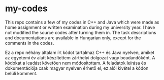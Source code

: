 # my-codes
This repo contains a few of my codes in C++ and Java which were made as home assignment or written examination during my university year.
I have not modified the source codes after turning them in.
The task descriptions and documentations are available in Hungarian only, except for the comments in the codes.

Ez a repo néhány általam írt kódot tartalmaz C++ és Java nyelven, amiket az egyetemi év alatt készítettem zárthelyi dolgozat vagy beadandóként.
A kódokat a leadást követően nem módosítottam.
A feladatok leírása és dokumentációja csak magyar nyelven érhető el, ez alól kivétel a kódon belüli komment.
